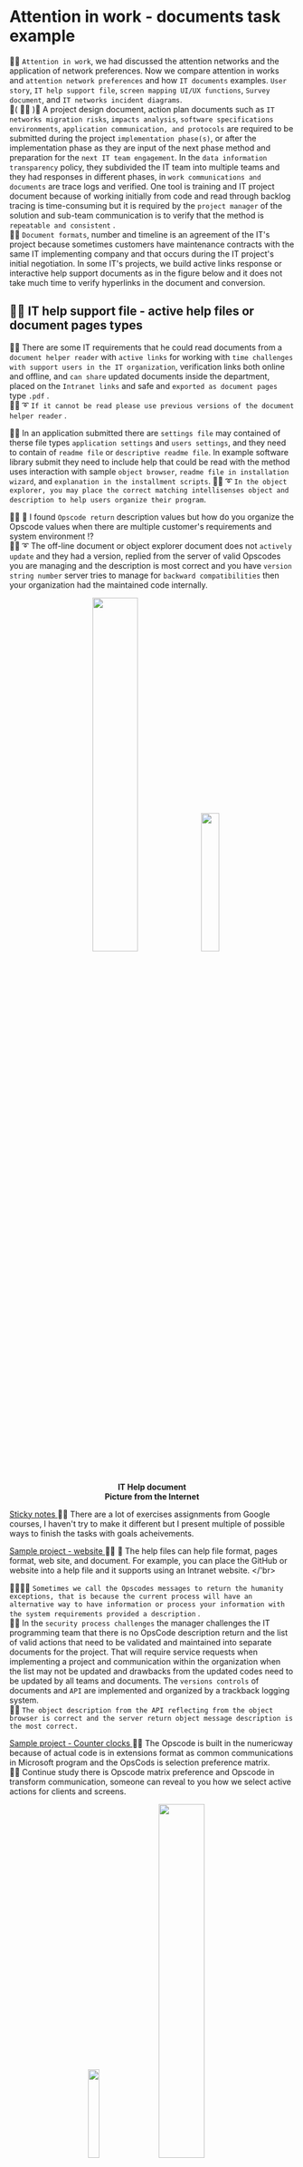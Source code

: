# Attention in work - documents task example
🧸💬 ```Attention in work```, we had discussed the attention networks and the application of network preferences. Now we compare attention in works and ```attention network preferences``` and how ```IT documents``` examples. ```User story```, ```IT help support file```, ```screen mapping UI/UX functions```, ```Survey document```, and ```IT networks incident diagrams```. </br>
💃( 👩‍🏫 )💬 A project design document, action plan documents such as ```IT networks migration risks```, ```impacts analysis```, ```software specifications environments```, ```application communication, and protocols``` are required to be submitted during the project ```implementation phase(s)```, or after the implementation phase as they are input of the next phase method and preparation for the ```next IT team engagement```. In the ```data information transparency``` policy, they subdivided the IT team into multiple teams and they had responses in different phases, in ```work communications and documents``` are trace logs and verified. One tool is training and IT project document because of working initially from code and read through backlog tracing is time-consuming but it is required by the ```project manager``` of the solution and sub-team communication is to verify that the method is ```repeatable and consistent``` . </br>
🦤💬 ```Document formats```, number and timeline is an agreement of the IT's project because sometimes customers have maintenance contracts with the same IT implementing company and that occurs during the IT project's initial negotiation. In some IT's projects, we build active links response or interactive help support documents as in the figure below and it does not take much time to verify hyperlinks in the document and conversion. </br>

## 🧸💬 IT help support file - active help files or document pages types

🐐💬 There are some IT requirements that he could read documents from a ```document helper reader``` with ```active links``` for working with ```time challenges with support users in the IT organization```, verification links both online and offline, and ```can share``` updated documents inside the department, placed on the ```Intranet links``` and safe and ```exported as document pages``` type ```.pdf``` . </br>
🐑💬 ➰ ```If it cannot be read please use previous versions of the document helper reader``` . </br>

🦭💬 In an application submitted there are ```settings file``` may contained of therse file types ```application settings``` and ```users settings```, and they need to contain of ```readme file``` or ```descriptive readme file```. In example software library submit they need to include help that could be read with the method uses interaction with sample ```object browser```, ```readme file in installation wizard```, and ```explanation in the installment scripts```. 🐑💬 ➰ ```In the object explorer, you may place the correct matching intellisenses object and description to help users organize their program```. </br>

👧💬 🎈 I found ```Opscode return``` description values but how do you organize the Opscode values when there are multiple customer's requirements and system environment ⁉️ </br>
🐑💬 ➰ The off-line document or object explorer document does not ```actively update``` and they had a version, replied from the server of valid Opscodes you are managing and the description is most correct and you have ```version string number``` server tries to manage for ```backward compatibilities``` then your organization had the maintained code internally. </br>

<p align="center" width="100%">
    <img width="40%" src="https://github.com/jkaewprateep/attention_in_work/blob/main/IT%20help%20document.png">
    <img width="25%" src="https://github.com/jkaewprateep/attention_in_work/blob/main/image24.jpg"> </br>
    <b> IT Help document </b> </br>
    <b> Picture from the Internet </b> </br>
</p>

[ Sticky notes ](https://github.com/jkaewprateep/Portfolio?tab=readme-ov-file#examples-of-document-works-in-google-professional-courses) 🥺💬 There are a lot of exercises assignments from Google courses, I haven't try to make it different but I present multiple of possible ways to finish  the tasks with goals acheivements. </br>

[ Sample project - website ](https://github.com/jkaewprateep/RaycastMaze/blob/main/README.md) 👧💬 🎈 The help files can help file format, pages format, web site, and document. For example, you can place the GitHub or website into a help file and it supports using an Intranet website. </'br>

🐨🎁🎵🎶 ```Sometimes we call the Opscodes messages to return the humanity exceptions, that is because the current process will have an alternative way to have information or process your information with the system requirements provided a description``` . </br>
🐯💬 In the ```security process challenges``` the manager challenges the IT programming team that there is no OpsCode description return and the list of valid actions that need to be validated and maintained into separate documents for the project. That will require service requests when implementing a project and communication within the organization when the list may not be updated and drawbacks from the updated codes need to be updated by all teams and documents. The ```versions controls``` of documents and ```API``` are implemented and organized by a trackback logging system. </br>
🐯💬 ```The object description from the API reflecting from the object browser is correct and the server return object message description is the most correct. ``` </br>

[ Sample project - Counter clocks ](https://github.com/jkaewprateep/counter_clocks/blob/main/README.md) 🥺💬 The Opscode is built in the numericway because of actual code is in extensions format as common communications in Microsoft program and the OpsCods is selection preference matrix. </br>
🐐💬 Continue study there is Opscode matrix preference and Opscode in transform communication, someone can reveal to you how we select active actions for clients and screens. </br>

<p align="center" width="100%">
    <img width="20%" src="https://github.com/jkaewprateep/attention_in_work/blob/main/image27.jpg">
    <img width="40%" src="https://github.com/jkaewprateep/attention_in_work/blob/main/error_n_exceptions.png"> </br>
    <b> Valid Ops code return from server, error and exceptions </b> </br>
    <b> Picture from the Internet </b> </br>
</p>

## 🧸💬 IT sample screen mapping file - Business attributes / Tabular / Timeline

🧸💬 ```Visualization``` and ```data matric mapping```, visualization can present with mapping functions matrixes into ```Power Point file``` when data matrix from server's message data extraction collection can store into a ```database file``` or ```Excel worksheet file```. </br>
```🐑💬 ➰ Each item can communication in both database query result sets and file communication format including .json file and .txt file return as format of web services or medium``` </br>

[ JSON dataset ](https://github.com/jkaewprateep/json_data_set/blob/main/README.md) </br>
[ Sample project - randoms pickup ](https://github.com/jkaewprateep/random_pickup/blob/main/README.md) </br>
[ Sample project - randoms distributions ](https://github.com/jkaewprateep/random_distribution/blob/main/README.md) </br>

<p align="center" width="100%">
    <img width="40%" src="https://github.com/jkaewprateep/attention_in_work/blob/main/Dashboard%20design.png"> </br>
    <b> Sample screen mapping </b> </br>
</p>

## 🧸💬 IT surveys document

🐨🎁🎵🎶 ```An important process that the IT implementor team is not familiar with is a public survey when designing documents and customer contact to our contact center after a policy or campaign is launched, there is one method is to create a survey document using online channels and public channels. The output of the process is value information required transformation to data information process in the next steps``` . </br> 

<p align="center" width="100%">
    <img width="40%" src="https://github.com/jkaewprateep/attention_in_work/blob/main/Surveys.png"> </br>
    <b> Surveys </b> </br>
    <b> Picture from the Internet </b> </br>
</p>

## 🧸💬 Read and transfrom survey document - sample

```
import glob 
import pandas as pd 
import xml.etree.ElementTree as ET 
from datetime import datetime 
  
log_file = "log_file.txt" 
target_file = "transformed_data.csv" 
  
def extract_from_csv(file_to_process): 
    dataframe = pd.read_csv(file_to_process) 
    return dataframe 
  
def extract_from_json(file_to_process): 
    dataframe = pd.read_json(file_to_process, lines=True) 
    return dataframe 
  
def extract_from_xml(file_to_process): 
    # 🐑💬 ➰ Create new dataframe column name for populate data into.
    # dataframe = pd.DataFrame(columns=["name", "height", "weight"]) 
    dataframe = pd.DataFrame(columns=["car_model", "year_of_manufacture", 
        "price", "fuel"]) 
    tree = ET.parse(file_to_process) 
    root = tree.getroot() 
    # 🧸💬 The lab is to extract information from xml document in previous
    # example when now we implement function to used_car_prices1.xml
    
    for row in root: 
        car_model = row.find("car_model").text ;
        year_of_manufacture = int();
        price = float(row.find("price").text);
        fuel = row.find("fuel").text;
        dataframe = pd.concat([dataframe, 
            pd.DataFrame([{"car_model":car_model,"year_of_manufacture":year_of_manufacture, 
                "price":price,"fuel":fuel}])], ignore_index=True) 

    
    # for person in root: 
    #     name = person.find("name").text 
    #     height = float(person.find("height").text) 
    #     weight = float(person.find("weight").text) 
    #     dataframe = pd.concat([dataframe, pd.DataFrame([{"name":name,"height":height, "weight":weight}])], ignore_index=True) 
    return dataframe 
  
def extract(): 
    # extracted_data = pd.DataFrame(columns=['name','height','weight'])  
    # 🐑💬 ➰ Create new dataframe column name for populate data into.
    extracted_data = pd.DataFrame(columns=["car_model", "year_of_manufacture", 
        "price", "fuel"]) 
# create an empty data frame to hold extracted data 
     
    # process all csv files 
    for csvfile in glob.glob("*.csv"): 
        extracted_data = pd.concat([extracted_data, pd.DataFrame(extract_from_csv(csvfile))], ignore_index=True) 
         
    # process all json files 
    for jsonfile in glob.glob("*.json"): 
        extracted_data = pd.concat([extracted_data, pd.DataFrame(extract_from_json(jsonfile))], ignore_index=True) 
     
    # process all xml files 
    for xmlfile in glob.glob("*.xml"): 
        extracted_data = pd.concat([extracted_data, pd.DataFrame(extract_from_xml(xmlfile))], ignore_index=True) 
         
    return extracted_data 
  
def transform(data): 
    # Convert inches to meters and round off to two decimals 
    # 1 inch is 0.0254 meters 
    # data['height'] = round(data.height * 0.0254,2) 
    
    # 🧸💬 Transfrom data is faster by condition or switch case or different domain transformation technique
    # Matching or comparing BIN table can perfrom here.

    data.loc[data['price'] >= 4000, 'luxuary'] = 'True' 
    data.loc[data['price']  < 4000, 'luxuary'] = 'False' 
     
    # Convert pounds to kilograms and round off to two decimals 
    # 1 pound is 0.45359237 kilograms 
    # data['weight'] = round(data.weight * 0.45359237,2) 

    # 🐑💬 ➰ Transformation to label or masking data technique for increase of ML learning rates.
    data.loc[data['year_of_manufacture'] - 2020 <= 5, 'last_5_year'] = 'True' 
    data.loc[data['year_of_manufacture'] - 2020  > 5, 'last_5_year'] = 'False' 
     
    return data 
  
def load_data(target_file, transformed_data): 
    transformed_data.to_csv(target_file) 
  
def log_progress(message): 
    timestamp_format = '%Y-%h-%d-%H:%M:%S' # Year-Monthname-Day-Hour-Minute-Second 
    now = datetime.now() # get current timestamp 
    timestamp = now.strftime(timestamp_format) 
    with open(log_file,"a") as f: 
        f.write(timestamp + ',' + message + '\n') 
  
# Log the initialization of the ETL process 
log_progress("ETL Job Started") 
  
# Log the beginning of the Extraction process 
log_progress("Extract phase Started") 
extracted_data = extract() 
  
# Log the completion of the Extraction process 
log_progress("Extract phase Ended") 
  
# Log the beginning of the Transformation process 
log_progress("Transform phase Started") 
transformed_data = transform(extracted_data) 
print("Transformed Data") 
print(transformed_data) 
  
# Log the completion of the Transformation process 
log_progress("Transform phase Ended") 
  
# Log the beginning of the Loading process 
log_progress("Load phase Started") 
load_data(target_file,transformed_data) 
  
# Log the completion of the Loading process 
log_progress("Load phase Ended") 
  
# Log the completion of the ETL process 
log_progress("ETL Job Ended") 
```

## 🧸💬 IT networks incident diagram #1

🦭💬 A simple ```IT networks incident diagram``` explains more than complex and too much ```information```, in case of retries timeout from one single gateway problem and connectivity link is ```priority by channel communications``` method such as ```stand-alone devices in high bandwidths communication connectivity```. </br> 
🐑💬 ➰ Sometimes ```network priority``` is selected by communications method, Programmers are also aware of this priority since they are working with a development environment on their own laptops, IT network experts create routes table rules to perform network connectivity routing when sometimes it is about ```connection speed and protocols``` . Working with client communication applications development they need to unplug local cable connectivity to have the same connectivity with the target server network communication area. The routings table is configurable when you know of the ```network information inside the IT organization``` this is one example of how the IT organization ```tests you on the day you acquire the project``` and meets them at the office with ```your running test environments``` . </br>

🐐💬 Starting off the ```TCP/IP project``` they preserved space for the ```TCP header``` to make signals contrast when communications, later they used them for categorized numbers and some ```package message recovery``` used them with ```re-cycling signals``` and ```workload``` to discover message communication without transmission. There is one instant method to ```prioritize network communication packgae``` before packets priority in the package header but the header fields itself. This creates priority by protocols for example because some network devices ```prioritized priority``` in the network bandwidths and we can test the program by network ```bandwidths efficiency```. The same as adjusting the header field at some agent desktop when using Softphone. </br> 

<p align="center" width="100%">
    <img width="40%" src="https://github.com/jkaewprateep/attention_in_work/blob/main/Networks%20design%201.png">
    <img width="20%" src="https://github.com/jkaewprateep/attention_in_work/blob/main/network_package.png"> </br>
    <b> IT networks incident diagram </b> </br>
</p>

## 🧸💬 IT networks incident diagram #2

<p align="center" width="100%">
    <img width="40%" src="https://github.com/jkaewprateep/attention_in_work/blob/main/Networks%20design%202.png"> </br>
    <b> IT networks incident diagram </b> </br>
</p>

## 🧸💬 User story Stephen Hawking

<p align="center" width="100%">
    <img width="40%" src="https://github.com/jkaewprateep/attention_in_work/blob/main/Stephen%20Hawkins.png"> </br>
    <b> User story </b> </br>
    <b> Picture from the Internet </b> </br>
</p>

## 🧸💬 User story Rockey

<p align="center" width="100%">
    <img width="40%" src="https://github.com/jkaewprateep/attention_in_work/blob/main/Rockey.png"> </br>
    <b> User story </b> </br>
    <b> Picture from the Internet </b> </br>
</p>
